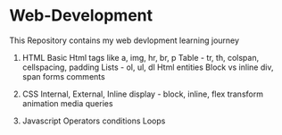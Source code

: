 # Web-Development
This Repository contains my web devlopment learning journey

1. HTML
    Basic Html tags like a, img, hr, br, p
    Table - tr, th, colspan, cellspacing, padding
    Lists - ol, ul, dl
    Html entities
    Block vs inline
    div, span
    forms
    comments

2. CSS
    Internal, External, Inline
    display - block, inline, flex
    transform
    animation
    media queries

3. Javascript
    Operators
    conditions
    Loops





